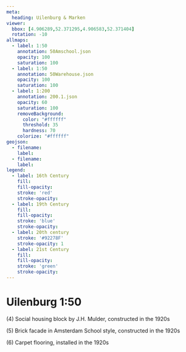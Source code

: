 ```yaml
---
meta:
  heading: Uilenburg & Marken
viewer:
  bbox: [4.906289,52.371295,4.906583,52.371404]
  rotation: -10
allmaps:
  - label: 1:50
    annotation: 50Amschool.json
    opacity: 100
    saturation: 100
  - label: 1:50
    annotation: 50Warehouse.json
    opacity: 100
    saturation: 100
  - label: 1:200
    annotation: 200.1.json
    opacity: 60
    saturation: 100
    removeBackground:
      color: "#ffffff"
      threshold: 35
      hardness: 70
    colorize: "#ffffff"
geojson:
  - filename:
    label: 
  - filename:
    label: 
legend:
  - label: 16th Century
    fill:
    fill-opacity:
    stroke: 'red'
    stroke-opacity:
  - label: 19th Century
    fill:
    fill-opacity:
    stroke: 'blue'
    stroke-opacity:
  - label: 20th century
    stroke: '#92278F'
    stroke-opacity: 1
  - label: 21st Century
    fill:
    fill-opacity:
    stroke: 'green'
    stroke-opacity:
---
```

# Uilenburg 1:50
(4) Social housing block by J.H. Mulder, constructed in the 1920s

(5) Brick facade in Amsterdam School style, constructed in the 1920s

(6) Carpet flooring, installed in the 1920s 